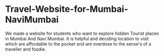 # Travel-Website-for-Mumbai-NaviMumbai
We made a website for students who want to explore hidden Tourist places in Mumbai And Navi Mumbai. It is helpful and deciding location to visit which are affordable to the pocket and are overdose to the sense's of a traveller and foodie.

